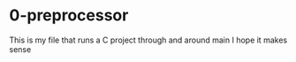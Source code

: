 # 0-preprocessor
This is my file that runs a C project through and around main I hope it makes sense
